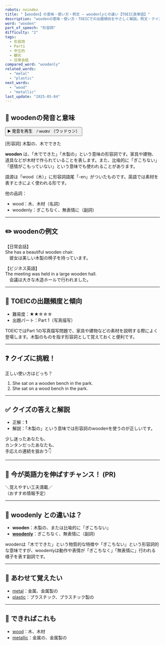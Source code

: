 ```yaml
---
robots: noindex
title: "【wooden】の意味・使い方・例文 ― woodenlyとの違い【TOEIC英単語】"
description: "woodenの意味・使い方・TOEICでの出題傾向をやさしく解説。例文・クイズ付きでwoodenlyとの違いもわかりやすく学べます。"
word: "wooden"
part_of_speech: "形容詞"
difficulty: "2"
tags:
  - 形容詞
  - Part1
  - 中立的
  - 観光
  - 日常会話
compared_word: "woodenly"
related_words:
  - "metal"
  - "plastic"
next_words:
  - "wood"
  - "metallic"
last_update: "2025-05-04"
---
```


## 🔰 woodenの発音と意味

<button class="play-audio" onclick="playTTS('wooden')">
  <span class="play-audio-main">
    ▶️ 発音を再生　/ˈwʊdn/
  </span>
  <span class="play-audio-sub">
    （ウッドゥン）
  </span>
</button>

[形容詞] 木製の、木でできた

**wooden** は、「木でできた」「木製の」という意味の形容詞です。家具や建物、道具などが木材で作られていることを表します。また、比喩的に「ぎこちない」「感情がこもっていない」という意味でも使われることがあります。

語源は「wood（木）」に形容詞語尾「-en」がついたものです。英語では素材を表すときによく使われる形です。

他の品詞：  
- wood：木、木材（名詞）
- woodenly：ぎこちなく、無表情に（副詞）

---

## ✏️ woodenの例文

【日常会話】  
She has a beautiful wooden chair.  
　彼女は美しい木製の椅子を持っています。

【ビジネス英語】  
The meeting was held in a large wooden hall.  
　会議は大きな木造ホールで行われました。

---

## 🎯 TOEICの出題頻度と傾向

- 難易度：★★☆☆☆
- 出題パート：Part 1（写真描写）

TOEICではPart 1の写真描写問題で、家具や建物などの素材を説明する際によく登場します。木製のものを指す形容詞として覚えておくと便利です。

---

## ❓ クイズに挑戦！

正しい使い方はどっち？

1. She sat on a wooden bench in the park.  
2. She sat on a wood bench in the park.

---

## ✅ クイズの答えと解説

- 正解：**1**
- 解説：「木製の」という意味では形容詞のwoodenを使うのが正しいです。

少し迷ったあなたも、  
カンタンだったあなたも、  
手応えの連続を狙おう👇️

---

## 🚀 今が英語力を伸ばすチャンス！ (PR)

<div class="info-center">
＼覚えやすい工夫満載／<br>  
（おすすめ情報予定）
</div>

---

## 🤔  woodenly との違いは？

- **wooden**：木製の、または比喩的に「ぎこちない」
- **[woodenly](/woodenly)**：ぎこちなく、無表情に（副詞）

woodenは「木でできた」という物質的な特徴や「ぎこちない」という形容詞的な意味ですが、woodenlyは動作や表情が「ぎこちなく」「無表情に」行われる様子を表す副詞です。

---

## 🧩 あわせて覚えたい

- [metal](/metal)：金属、金属製の
- [plastic](/plastic)：プラスチック、プラスチック製の

---

## 📖 できればこれも

- [wood](/wood)：木、木材
- [metallic](/metallic)：金属の、金属製の

<!-- cvid: aid35_bid29 -->
